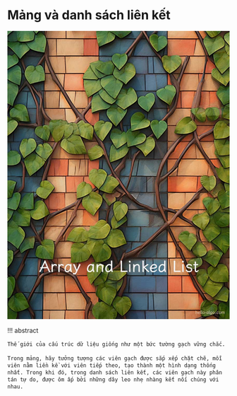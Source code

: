 # Mảng và danh sách liên kết

![Arrays and linked lists](../assets/covers/chapter_array_and_linkedlist.jpg)

!!! abstract

    Thế giới của cấu trúc dữ liệu giống như một bức tường gạch vững chắc.

    Trong mảng, hãy tưởng tượng các viên gạch được sắp xếp chặt chẽ, mỗi viên nằm liền kề với viên tiếp theo, tạo thành một hình dạng thống nhất. Trong khi đó, trong danh sách liên kết, các viên gạch này phân tán tự do, được ôm ấp bởi những dây leo nhẹ nhàng kết nối chúng với nhau.
